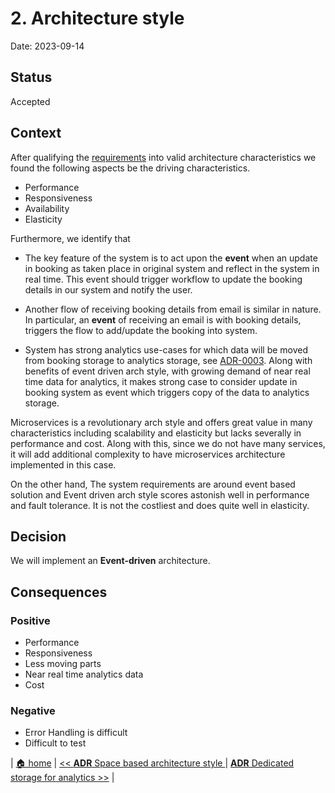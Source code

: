 # 2. Architecture style

Date: 2023-09-14

## Status

Accepted

## Context


After qualifying the  [requirements](/doc/md/arch-char.md) into valid architecture characteristics 
we found the following aspects be the driving characteristics.

- Performance
- Responsiveness
- Availability
- Elasticity

Furthermore, we identify that

- The key feature of the system is to act upon the **event** when an update in booking as taken place in original system and reflect in the system in real time. This event should trigger workflow to update the booking details in our system and notify the user.

- Another flow of receiving booking details from email is similar in nature. In particular, an **event** of receiving an email is with booking details, triggers the flow to add/update the booking into system. 

- System has strong analytics use-cases for which data will be moved from booking storage to analytics storage, see [ADR-0003](/doc/adr/0003-dedicated-db-for-analytics-usage.md). Along with benefits of event driven arch style, with growing demand of near real time data for analytics, it makes strong case to consider update in booking system as event which triggers copy of the data to analytics storage. 

Microservices is a revolutionary arch style and offers great value in many characteristics including scalability and elasticity but lacks severally in performance and cost. Along with this, since we do not have many services, it will add additional complexity to have microservices architecture implemented in this case. 

On the other hand, The system requirements are around event based solution and Event driven arch style scores astonish well in performance and fault tolerance. It is not the costliest and does quite well in elasticity. 

## Decision

We will implement an **Event-driven** architecture.

## Consequences

### Positive

- Performance
- Responsiveness
- Less moving parts
- Near real time analytics data
- Cost

### Negative

- Error Handling is difficult
- Difficult to test

| [🏠 home](../../README.md#adr) | [<< **ADR** Space based architecture style ](./0001-arch-style-space-based.md) | [**ADR** Dedicated storage for analytics >>](./0003-dedicated-db-for-analytics-usage.md) |